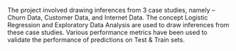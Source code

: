 The project involved drawing inferences from 3 case studies, namely – Churn Data, Customer Data, and Internet Data. The concept Logistic Regression and Exploratory Data Analysis are used to draw inferences from these case studies. Various performance metrics have been used to validate the performance of predictions on Test & Train sets.
